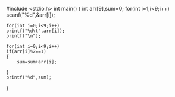 #include <stdio.h>
int main()
{
    int arr[9],sum=0;
    for(int i=1;i<9;i++)
    scanf("%d",&arr[i]);
    
    for(int i=0;i<9;i++)
    printf("%d\t",arr[i]);
    printf("\n");
    
    for(int i=0;i<9;i++)
    if(arr[i]%2==1)
    {
        sum=sum+arr[i];
        
    }
    printf("%d",sum);
}
